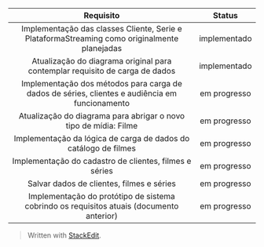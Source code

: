 

| Requisito | Status     |
| :----:        |   :----: |
| Implementação das classes Cliente, Serie e PlataformaStreaming como originalmente planejadas   | implementado  |
| Atualização do diagrama original para contemplar requisito de carga de dados    | implementado     |
|Implementação dos métodos para carga de dados de séries, clientes e audiência em funcionamento  | em progresso     |
|Atualização do diagrama para abrigar o novo tipo de mídia: Filme | em progresso     |
|Implementação da lógica de carga de dados do catálogo de filmes | em progresso     |
|Implementação do cadastro de clientes, filmes e séries | em progresso     |
|Salvar dados de clientes, filmes e séries  | em progresso     |
|Implementação do protótipo de sistema cobrindo os requisitos atuais (documento anterior) | em progresso     |




> Written with [StackEdit](https://stackedit.io/).
